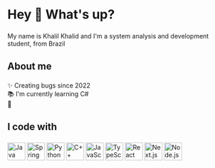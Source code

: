<h1 align="left">Hey 👋 What's up?</h1>

###

<p align="left">My name is Khalil Khalid and I'm a system analysis and development student, from Brazil</p>

###

<h2 align="left">About me</h2>

###

<p align="left">✨ Creating bugs since 2022 <br>📚 I'm currently learning C# <br>🎯 <br></p>

###

<h2 align="left">I code with</h2>

###
<p align="left">
<img src="https://cdn.jsdelivr.net/gh/devicons/devicon/icons/java/java-original.svg" height="40" alt="Java logo" />
<img src="https://cdn.jsdelivr.net/gh/devicons/devicon/icons/spring/spring-original.svg" height="40" alt="Spring logo" />
<img src="https://cdn.jsdelivr.net/gh/devicons/devicon/icons/python/python-original.svg" height="40" alt="Python logo" />
<img src="https://cdn.jsdelivr.net/gh/devicons/devicon/icons/cplusplus/cplusplus-original.svg" height="40" alt="C++ logo" />
<img src="https://cdn.jsdelivr.net/gh/devicons/devicon/icons/javascript/javascript-original.svg" height="40" alt="JavaScript logo" />
<img src="https://cdn.jsdelivr.net/gh/devicons/devicon/icons/typescript/typescript-original.svg" height="40" alt="TypeScript logo" />
<img src="https://cdn.jsdelivr.net/gh/devicons/devicon/icons/react/react-original.svg" height="40" alt="React logo" />
<img src="https://cdn.jsdelivr.net/gh/devicons/devicon/icons/nextjs/nextjs-original.svg" height="40" alt="Next.js logo" />
<img src="https://cdn.jsdelivr.net/gh/devicons/devicon/icons/nodejs/nodejs-original.svg" height="40" alt="Node.js logo" />
</p>
